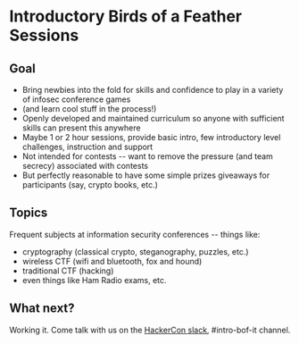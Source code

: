 # Introductory Birds of a Feather Sessions

## Goal

* Bring newbies into the fold for skills and confidence to play in a variety of infosec conference games
* (and learn cool stuff in the process!)
* Openly developed and maintained curriculum so anyone with sufficient skills can present this anywhere
* Maybe 1 or 2 hour sessions, provide basic intro, few introductory level challenges, instruction and support
* Not intended for contests -- want to remove the pressure (and team secrecy) associated with contests
* But perfectly reasonable to have some simple prizes giveaways for participants (say, crypto books, etc.)

## Topics

Frequent subjects at information security conferences -- things like:

* cryptography (classical crypto, steganography, puzzles, etc.)
* wireless CTF (wifi and bluetooth, fox and hound)
* traditional CTF (hacking)
* even things like Ham Radio exams, etc.


## What next?

Working it. Come talk with us on the [HackerCon slack](https://hackercon.slack.com), #intro-bof-it channel.

